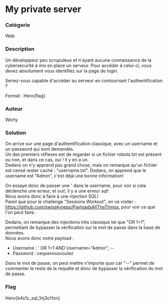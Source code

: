 # My private server

### Catégorie

Web

### Description

Un développeur peu scrupuleux et n'ayant aucune connaissance de la cybersécurité à mis en place un serveur. Pour accéder à celui-ci, vous devez absolument vous identifiez sur la page de login.

Seriez-vous capable d'accéder au serveur en contournant l'authentification ?

Format : Hero{flag}

### Auteur 

Worty

### Solution

On arrive sur une page d'authentification classique, avec un username et un password qui sont demandés.<br/>
Un des premiers réflexes est de regarder si un fichier robots.txt est présent ou non, et dans ce cas, oui ! Il y en a un.<br/>
Dedans on n'y apprend pas grand chose, mais on remarque qu'un fichier est censé rester caché : "username.txt". Dedans, on apprend que le username est "Admin", c'est déjà une bonne information!

On essaye donc de passer une ' dans le username, pour voir si cela déclenche une erreur, et oui!, il y a une erreur sql!<br/>
Nous avons donc à faire à une injection SQL!<br/>
Pareil que pour le challenge "Sessions Workout", on va visiter : https://github.com/swisskyrepo/PayloadsAllTheThings, pour voir ce que l'on peut faire.

Dedans, on remarque des injections très classique tel que "OR 1=1", permettant de bypasser la vérification sur le mot de passe dans la base de données.<br/>
Nous avons donc notre payload : <br/>
- Username : ' OR 1=1 AND Username="Admin"; --<br/>
- Password : cequevousvoulez

Dans le mot de passe, on peut mettre n'importe quoi car "--" permet de commenter le reste de la requête et donc de bypasser la vérification du mot de passe.<br/>

### Flag

Hero{b4s1c_sql_1nj3ct1on}